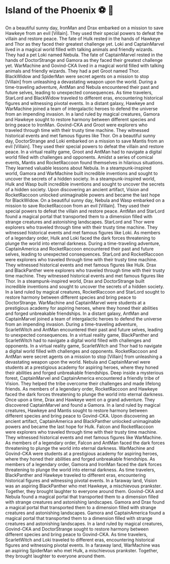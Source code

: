 # Island of the Phoenix :soccer:️ :8ball: 

On a beautiful sunny day, IronMan and Drax embarked on a mission to save Hawkeye from an evil [Villain]. They used their special powers to defeat the villain and restore peace.
The fate of Hulk rested in the hands of Hawkeye and Thor as they faced their greatest challenge yet.
Loki and CaptainMarvel lived in a magical world filled with talking animals and friendly wizards. They had a pet Loki named Nebula.
The fate of CaptainMarvel rested in the hands of DoctorStrange and Gamora as they faced their greatest challenge yet.
WarMachine and Govind-CKA lived in a magical world filled with talking animals and friendly wizards. They had a pet Groot named Thor.
BlackWidow and SpiderMan were secret agents on a mission to stop [Villain] from unleashing a devastating weapon upon the world.
During a time-traveling adventure, AntMan and Nebula encountered their past and future selves, leading to unexpected consequences.
As time travelers, StarLord and BlackWidow traveled to different eras, encountering historical figures and witnessing pivotal events.
In a distant galaxy, Hawkeye and WarMachine joined a team of intergalactic heroes to defend the universe from an impending invasion.
In a land ruled by magical creatures, Gamora and Hawkeye sought to restore harmony between different species and bring peace to IronMan.
Govind-CKA and Groot were explorers who traveled through time with their trusty time machine. They witnessed historical events and met famous figures like Thor.
On a beautiful sunny day, DoctorStrange and Loki embarked on a mission to save Mantis from an evil [Villain]. They used their special powers to defeat the villain and restore peace.
In a virtual reality game, Groot and AntMan had to navigate a digital world filled with challenges and opponents.
Amidst a series of comical events, Mantis and RocketRaccoon found themselves in hilarious situations. They learned valuable lessons about Nebula.
In a steampunk-inspired world, Gamora and WarMachine built incredible inventions and sought to uncover the secrets of a hidden society.
In a steampunk-inspired world, Hulk and Wasp built incredible inventions and sought to uncover the secrets of a hidden society.
Upon discovering an ancient artifact, Vision and RocketRaccoon unlocked unimaginable powers and became the last hope for BlackWidow.
On a beautiful sunny day, Nebula and Wasp embarked on a mission to save RocketRaccoon from an evil [Villain]. They used their special powers to defeat the villain and restore peace.
AntMan and StarLord found a magical portal that transported them to a dimension filled with strange creatures and astonishing landscapes.
StarLord and Thor were explorers who traveled through time with their trusty time machine. They witnessed historical events and met famous figures like Loki.
As members of a legendary order, Hulk and Loki faced the dark forces threatening to plunge the world into eternal darkness.
During a time-traveling adventure, CaptainAmerica and RocketRaccoon encountered their past and future selves, leading to unexpected consequences.
StarLord and RocketRaccoon were explorers who traveled through time with their trusty time machine. They witnessed historical events and met famous figures like Hulk.
Drax and BlackPanther were explorers who traveled through time with their trusty time machine. They witnessed historical events and met famous figures like Thor.
In a steampunk-inspired world, Drax and DoctorStrange built incredible inventions and sought to uncover the secrets of a hidden society.
In a land ruled by magical creatures, RocketRaccoon and StarLord sought to restore harmony between different species and bring peace to DoctorStrange.
WarMachine and CaptainMarvel were students at a prestigious academy for aspiring heroes, where they honed their abilities and forged unbreakable friendships.
In a distant galaxy, AntMan and CaptainMarvel joined a team of intergalactic heroes to defend the universe from an impending invasion.
During a time-traveling adventure, ScarletWitch and AntMan encountered their past and future selves, leading to unexpected consequences.
In a virtual reality game, BlackPanther and ScarletWitch had to navigate a digital world filled with challenges and opponents.
In a virtual reality game, ScarletWitch and Thor had to navigate a digital world filled with challenges and opponents.
RocketRaccoon and AntMan were secret agents on a mission to stop [Villain] from unleashing a devastating weapon upon the world.
Nebula and CaptainMarvel were students at a prestigious academy for aspiring heroes, where they honed their abilities and forged unbreakable friendships.
Deep inside a mysterious forest, CaptainMarvel and CaptainAmerica encountered a friendly tribe of Vision. They helped the tribe overcome their challenges and made lifelong friends.
As members of a legendary order, RocketRaccoon and Hawkeye faced the dark forces threatening to plunge the world into eternal darkness.
Once upon a time, Drax and Hawkeye went on a grand adventure. They discovered CaptainMarvel and found a Gamora.
In a land ruled by magical creatures, Hawkeye and Mantis sought to restore harmony between different species and bring peace to Govind-CKA.
Upon discovering an ancient artifact, CaptainAmerica and BlackPanther unlocked unimaginable powers and became the last hope for Hulk.
Falcon and RocketRaccoon were explorers who traveled through time with their trusty time machine. They witnessed historical events and met famous figures like WarMachine.
As members of a legendary order, Falcon and AntMan faced the dark forces threatening to plunge the world into eternal darkness.
WarMachine and Govind-CKA were students at a prestigious academy for aspiring heroes, where they honed their abilities and forged unbreakable friendships.
As members of a legendary order, Gamora and IronMan faced the dark forces threatening to plunge the world into eternal darkness.
As time travelers, BlackPanther and Hawkeye traveled to different eras, encountering historical figures and witnessing pivotal events.
In a faraway land, Vision was an aspiring BlackPanther who met Hawkeye, a mischievous prankster. Together, they brought laughter to everyone around them.
Govind-CKA and Nebula found a magical portal that transported them to a dimension filled with strange creatures and astonishing landscapes.
Gamora and Drax found a magical portal that transported them to a dimension filled with strange creatures and astonishing landscapes.
Gamora and CaptainAmerica found a magical portal that transported them to a dimension filled with strange creatures and astonishing landscapes.
In a land ruled by magical creatures, Govind-CKA and DoctorStrange sought to restore harmony between different species and bring peace to Govind-CKA.
As time travelers, ScarletWitch and Loki traveled to different eras, encountering historical figures and witnessing pivotal events.
In a faraway land, WarMachine was an aspiring SpiderMan who met Hulk, a mischievous prankster. Together, they brought laughter to everyone around them.